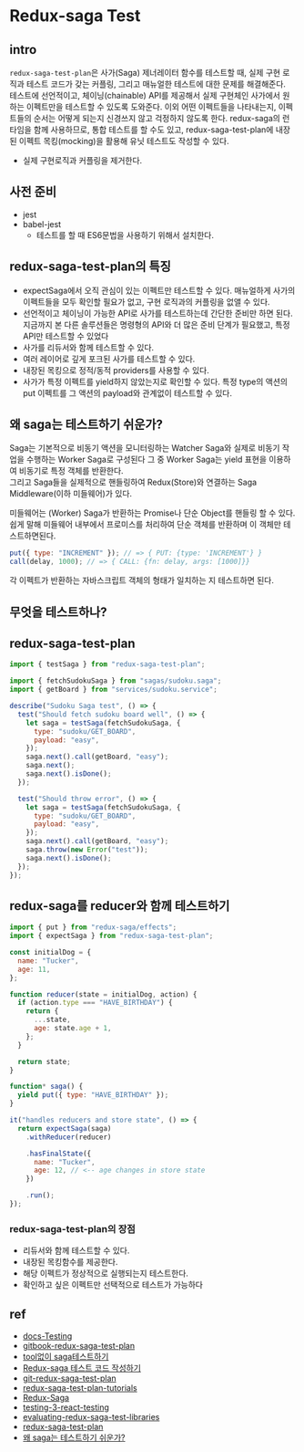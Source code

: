 # Redux-saga Test

## intro

`redux-saga-test-plan`은 사가(Saga) 제너레이터 함수를 테스트할 때, 실제 구현 로직과 테스트 코드가 갖는 커플링, 그리고 매뉴얼한 테스트에 대한 문제를 해결해준다.  
테스트에 선언적이고, 체이닝(chainable) API를 제공해서 실제 구현체인 사가에서 원하는 이펙트만을 테스트할 수 있도록 도와준다. 이외 어떤 이펙트들을 나타내는지, 이펙트들의 순서는 어떻게 되는지 신경쓰지 않고 걱정하지 않도록 한다. redux-saga의 런타임을 함께 사용하므로, 통합 테스트를 할 수도 있고, redux-saga-test-plan에 내장된 이펙트 목킹(mocking)을 활용해 유닛 테스트도 작성할 수 있다.

- 실제 구현로직과 커플링을 제거한다.

## 사전 준비

- jest
- babel-jest
  - 테스트를 할 때 ES6문법을 사용하기 위해서 설치한다.

## redux-saga-test-plan의 특징

- expectSaga에서 오직 관심이 있는 이펙트만 테스트할 수 있다.
  매뉴얼하게 사가의 이펙트들을 모두 확인할 필요가 없고, 구현 로직과의 커플링을 없앨 수 있다.
- 선언적이고 체이닝이 가능한 API로 사가를 테스트하는데 간단한 준비만 하면 된다. 지금까지 본 다른 솔루션들은 명령형의 API와 더 많은 준비 단계가 필요했고, 특정 API만 테스트할 수 있었다
- 사가를 리듀서와 함께 테스트할 수 있다.
- 여러 레이어로 깊게 포크된 사가를 테스트할 수 있다.
- 내장된 목킹으로 정적/동적 providers를 사용할 수 있다.
- 사가가 특정 이펙트를 yield하지 않았는지로 확인할 수 있다.
  특정 type의 액션의 put 이펙트를 그 액션의 payload와 관계없이 테스트할 수 있다.

## 왜 saga는 테스트하기 쉬운가?

Saga는 기본적으로 비동기 액션을 모니터링하는 Watcher Saga와 실제로 비동기 작업을 수행하는 Worker Saga로 구성된다
그 중 Worker Saga는 yield 표현을 이용하여 비동기로 특정 객체를 반환한다.  
그리고 Saga들을 실제적으로 핸들링하여 Redux(Store)와 연결하는 Saga Middleware(이하 미들웨어)가 있다.

미들웨어는 (Worker) Saga가 반환하는 Promise나 단순 Object를 핸들링 할 수 있다.  
쉽게 말해 미들웨어 내부에서 프로미스를 처리하여 단순 객체를 반환하며 이 객체만 테스트하면된다.

```js
put({ type: "INCREMENT" }); // => { PUT: {type: 'INCREMENT'} }
call(delay, 1000); // => { CALL: {fn: delay, args: [1000]}}
```

각 이펙트가 반환하는 자바스크립트 객체의 형태가 일치하는 지 테스트하면 된다.

## 무엇을 테스트하나?

## redux-saga-test-plan

```js
import { testSaga } from "redux-saga-test-plan";

import { fetchSudokuSaga } from "sagas/sudoku.saga";
import { getBoard } from "services/sudoku.service";

describe("Sudoku Saga test", () => {
  test("Should fetch sudoku board well", () => {
    let saga = testSaga(fetchSudokuSaga, {
      type: "sudoku/GET_BOARD",
      payload: "easy",
    });
    saga.next().call(getBoard, "easy");
    saga.next();
    saga.next().isDone();
  });

  test("Should throw error", () => {
    let saga = testSaga(fetchSudokuSaga, {
      type: "sudoku/GET_BOARD",
      payload: "easy",
    });
    saga.next().call(getBoard, "easy");
    saga.throw(new Error("test"));
    saga.next().isDone();
  });
});
```

## redux-saga를 reducer와 함께 테스트하기

```js
import { put } from "redux-saga/effects";
import { expectSaga } from "redux-saga-test-plan";

const initialDog = {
  name: "Tucker",
  age: 11,
};

function reducer(state = initialDog, action) {
  if (action.type === "HAVE_BIRTHDAY") {
    return {
      ...state,
      age: state.age + 1,
    };
  }

  return state;
}

function* saga() {
  yield put({ type: "HAVE_BIRTHDAY" });
}

it("handles reducers and store state", () => {
  return expectSaga(saga)
    .withReducer(reducer)

    .hasFinalState({
      name: "Tucker",
      age: 12, // <-- age changes in store state
    })

    .run();
});
```

### redux-saga-test-plan의 장점

- 리듀서와 함께 테스트할 수 있다.
- 내장된 목킹함수를 제공한다.
- 해당 이펙트가 정상적으로 실행되는지 테스트한다.
- 확인하고 싶은 이펙트만 선택적으로 테스트가 가능하다

## ref

- [docs-Testing](https://redux-saga.js.org/docs/advanced/Testing.html)
- [gitbook-redux-saga-test-plan](http://redux-saga-test-plan.jeremyfairbank.com/)
- [tool없이 saga테스트하기](https://nukeguys.github.io/dev/redux-saga-test/)
- [Redux-saga 테스트 코드 작성하기](https://medium.com/@sangboaklee/redux-saga-%ED%85%8C%EC%8A%A4%ED%8A%B8-%EC%BD%94%EB%93%9C-%EC%9E%91%EC%84%B1%ED%95%98%EA%B8%B0-1fc13f7fd279)
- [git-redux-saga-test-plan](https://github.com/jfairbank/redux-saga-test-plan)
- [redux-saga-test-plan-tutorials](https://ui.toast.com/weekly-pick/ko_20180514/)
- [Redux-Saga](https://www.vobour.com/00-redux-saga-)
- [testing-3-react-testing](https://jbee.io/react/testing-3-react-testing/)
- [evaluating-redux-saga-test-libraries](https://blog.scottlogic.com/2018/01/16/evaluating-redux-saga-test-libraries.html)
- [redux-saga-test-plan](https://ui.toast.com/weekly-pick/ko_20180514/)
- [왜 saga는 테스트하기 쉬운가?](https://mskims.github.io/redux-saga-in-korean/introduction/BeginnerTutorial.html)
